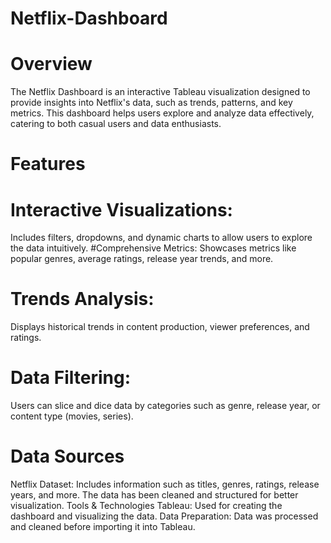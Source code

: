 # Netflix-Dashboard

# Overview
The Netflix Dashboard is an interactive Tableau visualization designed to provide insights into Netflix's data, such as trends, patterns, and key metrics. This dashboard helps users explore and analyze data effectively, catering to both casual users and data enthusiasts.

# Features
# Interactive Visualizations:  
Includes filters, dropdowns, and dynamic charts to allow users to explore the data intuitively.
#Comprehensive Metrics:
Showcases metrics like popular genres, average ratings, release year trends, and more.
# Trends Analysis:
Displays historical trends in content production, viewer preferences, and ratings.
# Data Filtering:
Users can slice and dice data by categories such as genre, release year, or content type (movies, series).
# Data Sources
Netflix Dataset: Includes information such as titles, genres, ratings, release years, and more. The data has been cleaned and structured for better visualization.
Tools & Technologies
Tableau: Used for creating the dashboard and visualizing the data.
Data Preparation: Data was processed and cleaned before importing it into Tableau.
